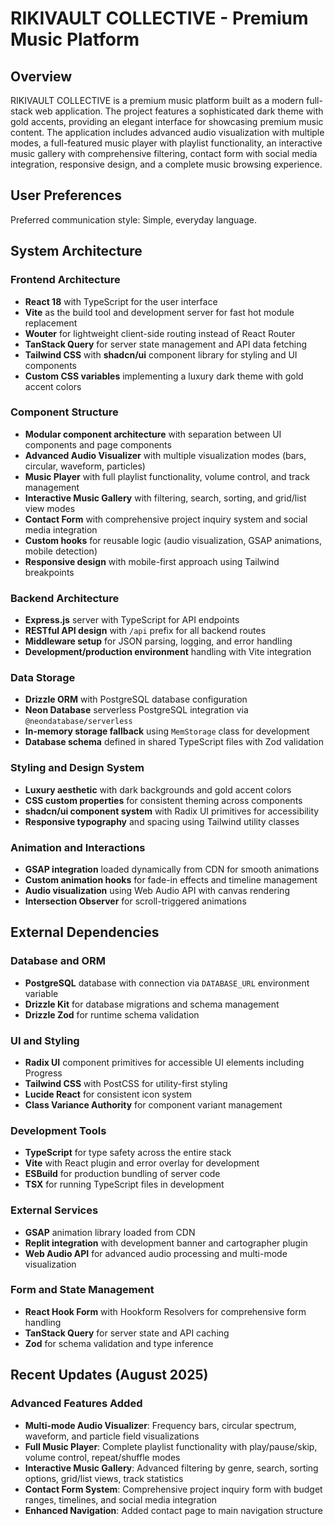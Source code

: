 # RIKIVAULT COLLECTIVE - Premium Music Platform

## Overview

RIKIVAULT COLLECTIVE is a premium music platform built as a modern full-stack web application. The project features a sophisticated dark theme with gold accents, providing an elegant interface for showcasing premium music content. The application includes advanced audio visualization with multiple modes, a full-featured music player with playlist functionality, an interactive music gallery with comprehensive filtering, contact form with social media integration, responsive design, and a complete music browsing experience.

## User Preferences

Preferred communication style: Simple, everyday language.

## System Architecture

### Frontend Architecture
- **React 18** with TypeScript for the user interface
- **Vite** as the build tool and development server for fast hot module replacement
- **Wouter** for lightweight client-side routing instead of React Router
- **TanStack Query** for server state management and API data fetching
- **Tailwind CSS** with **shadcn/ui** component library for styling and UI components
- **Custom CSS variables** implementing a luxury dark theme with gold accent colors

### Component Structure
- **Modular component architecture** with separation between UI components and page components
- **Advanced Audio Visualizer** with multiple visualization modes (bars, circular, waveform, particles)
- **Music Player** with full playlist functionality, volume control, and track management
- **Interactive Music Gallery** with filtering, search, sorting, and grid/list view modes
- **Contact Form** with comprehensive project inquiry system and social media integration
- **Custom hooks** for reusable logic (audio visualization, GSAP animations, mobile detection)
- **Responsive design** with mobile-first approach using Tailwind breakpoints

### Backend Architecture
- **Express.js** server with TypeScript for API endpoints
- **RESTful API design** with `/api` prefix for all backend routes
- **Middleware setup** for JSON parsing, logging, and error handling
- **Development/production environment** handling with Vite integration

### Data Storage
- **Drizzle ORM** with PostgreSQL database configuration
- **Neon Database** serverless PostgreSQL integration via `@neondatabase/serverless`
- **In-memory storage fallback** using `MemStorage` class for development
- **Database schema** defined in shared TypeScript files with Zod validation

### Styling and Design System
- **Luxury aesthetic** with dark backgrounds and gold accent colors
- **CSS custom properties** for consistent theming across components
- **shadcn/ui component system** with Radix UI primitives for accessibility
- **Responsive typography** and spacing using Tailwind utility classes

### Animation and Interactions
- **GSAP integration** loaded dynamically from CDN for smooth animations
- **Custom animation hooks** for fade-in effects and timeline management
- **Audio visualization** using Web Audio API with canvas rendering
- **Intersection Observer** for scroll-triggered animations

## External Dependencies

### Database and ORM
- **PostgreSQL** database with connection via `DATABASE_URL` environment variable
- **Drizzle Kit** for database migrations and schema management
- **Drizzle Zod** for runtime schema validation

### UI and Styling
- **Radix UI** component primitives for accessible UI elements including Progress
- **Tailwind CSS** with PostCSS for utility-first styling
- **Lucide React** for consistent icon system
- **Class Variance Authority** for component variant management

### Development Tools
- **TypeScript** for type safety across the entire stack
- **Vite** with React plugin and error overlay for development
- **ESBuild** for production bundling of server code
- **TSX** for running TypeScript files in development

### External Services
- **GSAP** animation library loaded from CDN
- **Replit integration** with development banner and cartographer plugin
- **Web Audio API** for advanced audio processing and multi-mode visualization

### Form and State Management
- **React Hook Form** with Hookform Resolvers for comprehensive form handling
- **TanStack Query** for server state and API caching
- **Zod** for schema validation and type inference

## Recent Updates (August 2025)

### Advanced Features Added
- **Multi-mode Audio Visualizer**: Frequency bars, circular spectrum, waveform, and particle field visualizations
- **Full Music Player**: Complete playlist functionality with play/pause/skip, volume control, repeat/shuffle modes
- **Interactive Music Gallery**: Advanced filtering by genre, search, sorting options, grid/list views, track statistics
- **Contact Form System**: Comprehensive project inquiry form with budget ranges, timelines, and social media integration
- **Enhanced Navigation**: Added contact page to main navigation structure
